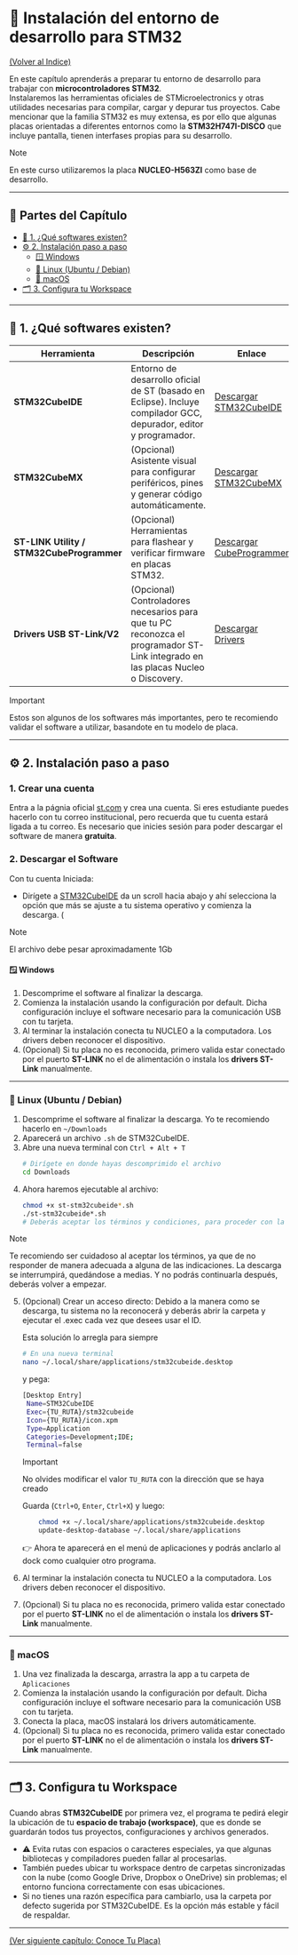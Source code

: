 # 🧩 Instalación del entorno de desarrollo para STM32

[(Volver al Indice)](https://github.com/JossueE/Mastering-STM32/tree/main?tab=readme-ov-file#%C3%ADndice)

En este capítulo aprenderás a preparar tu entorno de desarrollo para trabajar con **microcontroladores STM32**.  
Instalaremos las herramientas oficiales de STMicroelectronics y otras utilidades necesarias para compilar, cargar y depurar tus proyectos. Cabe mencionar que la familia STM32 es muy extensa, es por ello que algunas placas orientadas a diferentes entornos como la **STM32H747I-DISCO**  que incluye pantalla, tienen interfases propias para su desarrollo. 

> [!NOTE]
> En este curso utilizaremos la placa **NUCLEO-H563ZI** como base de desarrollo.

---
## 📖 Partes del Capítulo

- [🧠 1. ¿Qué softwares existen?](#-1-qué-softwares-existen)
- [⚙️ 2. Instalación paso a paso](#%EF%B8%8F-2-instalaci%C3%B3n-paso-a-paso) 
  - [🪟 Windows](#-windows)
  - [🐧 Linux (Ubuntu / Debian)](#-linux-ubuntu--debian)
  - [🍎 macOS](#-macos)
- [🗂️ 3. Configura tu Workspace](#%EF%B8%8F-3-configura-tu-workspace)
---

## 🧠 1. ¿Qué softwares existen?

| Herramienta | Descripción | Enlace |
|--------------|-------------|---------|
| **STM32CubeIDE** | Entorno de desarrollo oficial de ST (basado en Eclipse). Incluye compilador GCC, depurador, editor y programador. | [Descargar STM32CubeIDE](https://www.st.com/en/development-tools/stm32cubeide.html) |
| **STM32CubeMX** | (Opcional) Asistente visual para configurar periféricos, pines y generar código automáticamente. | [Descargar STM32CubeMX](https://www.st.com/en/development-tools/stm32cubemx.html) |
| **ST-LINK Utility / STM32CubeProgrammer** | (Opcional) Herramientas para flashear y verificar firmware en placas STM32. | [Descargar CubeProgrammer](https://www.st.com/en/development-tools/stm32cubeprog.html) |
| **Drivers USB ST-Link/V2** | (Opcional) Controladores necesarios para que tu PC reconozca el programador ST-Link integrado en las placas Nucleo o Discovery. | [Descargar Drivers](https://www.st.com/en/development-tools/stsw-link009.html) |

> [!IMPORTANT]
> Estos son algunos de los softwares más importantes, pero te recomiendo validar el software a utilizar, basandote en tu modelo de placa.

---
## ⚙️ 2. Instalación paso a paso

### 1. Crear una cuenta

Entra a la págnia oficial [st.com](https://www.st.com/content/st_com/en.html) y crea una cuenta. Si eres estudiante puedes hacerlo con tu correo institucional, pero recuerda que tu cuenta estará ligada a tu correo. Es necesario que inicies sesión para poder descargar el software de manera **gratuita**.

### 2. Descargar el Software

Con tu cuenta Iniciada:

- Dirígete a [STM32CubeIDE](https://www.st.com/content/st_com/en/products/development-tools/software-development-tools/stm32-software-development-tools/stm32-ides/stm32cubeide.html) da un scroll hacia abajo y ahí selecciona la opción que más se ajuste a tu sistema operativo y comienza la descarga. (

> [!NOTE]
> El archivo debe pesar aproximadamente 1Gb

#### 🪟 Windows
1. Descomprime el software al finalizar la descarga. 
2. Comienza la instalación usando la configuración por default. Dicha configuración incluye el software necesario para la comunicación USB con tu tarjeta.
3. Al terminar la instalación conecta tu NUCLEO a la computadora. Los drivers deben reconocer el dispositivo.
4. (Opcional) Si tu placa no es reconocida, primero valida estar conectado por el puerto **ST-LINK** no el de alimentación o instala los **drivers ST-Link** manualmente.

---

### 🐧 Linux (Ubuntu / Debian)
1. Descomprime el software al finalizar la descarga. Yo te recomiendo hacerlo en `~/Downloads`
2. Aparecerá un archivo `.sh` de STM32CubeIDE.
3. Abre una nueva terminal con `Ctrl + Alt + T`
    ```bash
    # Dirígete en donde hayas descomprimido el archivo
    cd Downloads
    ```
4. Ahora haremos ejecutable al archivo:
    ```bash
    chmod +x st-stm32cubeide*.sh
    ./st-stm32cubeide*.sh
    # Deberás aceptar los términos y condiciones, para proceder con la descarga. 
    ```
> [!NOTE]
> Te recomiendo ser cuidadoso al aceptar los términos, ya que de no responder de manera adecuada a alguna de las indicaciones. La descarga se interrumpirá, quedándose a medias. Y no podrás continuarla después, deberás volver a empezar.

5. (Opcional) Crear un acceso directo:
    Debido a la manera como se descarga, tu sistema no la reconocerá y deberás abrir la carpeta y ejecutar el .exec cada vez que desees usar el ID.

    Esta solución lo arregla para siempre
    ```bash
    # En una nueva terminal
    nano ~/.local/share/applications/stm32cubeide.desktop
    ```
    y pega:

   ```bash
   [Desktop Entry]
    Name=STM32CubeIDE
    Exec={TU_RUTA}/stm32cubeide
    Icon={TU_RUTA}/icon.xpm
    Type=Application
    Categories=Development;IDE;
    Terminal=false
   ```
   > [!IMPORTANT]
    > No olvides modificar el valor `TU_RUTA` con la dirección que se haya creado

    Guarda (`Ctrl+O`, `Enter`, `Ctrl+X`)
    y luego:

    ```bash
        chmod +x ~/.local/share/applications/stm32cubeide.desktop
        update-desktop-database ~/.local/share/applications
    ```
    👉 Ahora te aparecerá en el menú de aplicaciones y podrás anclarlo al dock como cualquier otro programa.

6. Al terminar la instalación conecta tu NUCLEO a la computadora. Los drivers deben reconocer el dispositivo.
7. (Opcional) Si tu placa no es reconocida, primero valida estar conectado por el puerto **ST-LINK** no el de alimentación o instala los **drivers ST-Link** manualmente.

---

### 🍎 macOS
1. Una vez finalizada la descarga, arrastra la app a tu carpeta de `Aplicaciones`
2. Comienza la instalación usando la configuración por default. Dicha configuración incluye el software necesario para la comunicación USB con tu tarjeta.
3. Conecta la placa, macOS instalará los drivers automáticamente.
4. (Opcional) Si tu placa no es reconocida, primero valida estar conectado por el puerto **ST-LINK** no el de alimentación o instala los **drivers ST-Link** manualmente.

---
## 🗂️ 3. Configura tu Workspace
Cuando abras **STM32CubeIDE** por primera vez, el programa te pedirá elegir la ubicación de tu **espacio de trabajo (workspace)**, que es donde se guardarán todos tus proyectos, configuraciones y archivos generados.
- ⚠️ Evita rutas con espacios o caracteres especiales, ya que algunas bibliotecas y compiladores pueden fallar al procesarlas.
- También puedes ubicar tu workspace dentro de carpetas sincronizadas con la nube (como Google Drive, Dropbox o OneDrive) sin problemas; el entorno funciona correctamente con esas ubicaciones.
- Si no tienes una razón específica para cambiarlo, usa la carpeta por defecto sugerida por STM32CubeIDE. Es la opción más estable y fácil de respaldar.

---
[(Ver siguiente capítulo: Conoce Tu Placa)](../../Files/Conoce_tu_placa/conoce_tu_placa.md)